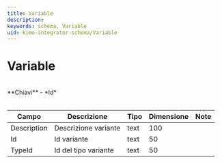 ```yaml
---
title: Variable
description:
keywords: schema, Variable
uid: kimo-integrator-schema/Variable
---
```


# Variable

<br>
**Chiavi**
- *Id*
<br><br>

| Campo | Descrizione | Tipo | Dimensione | Note |
| --- | --- | --- | --- | --- |
| Description | Descrizione variante | text | 100 |  |
| Id | Id variante | text | 50 |  |
| TypeId | Id del tipo variante | text | 50 |  |


